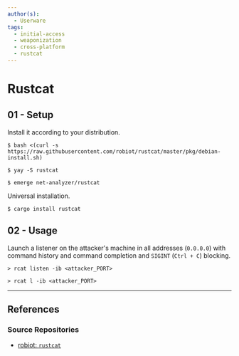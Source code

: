 ```yaml
---
author(s):
  - Userware
tags:
  - initial-access
  - weaponization
  - cross-platform
  - rustcat
---
```

# Rustcat

## 01 - Setup

Install it according to your distribution.

```
$ bash <(curl -s https://raw.githubusercontent.com/robiot/rustcat/master/pkg/debian-install.sh)

$ yay -S rustcat

$ emerge net-analyzer/rustcat
```

Universal installation.

```
$ cargo install rustcat
```

## 02 - Usage

Launch a listener on the attacker's machine in all addresses (`0.0.0.0`) with command history and command completion and `SIGINT` (`Ctrl + C`) blocking.

```
> rcat listen -ib <attacker_PORT>

> rcat l -ib <attacker_PORT>
```

---
## References

### Source Repositories

- [robiot: `rustcat`](https://github.com/robiot/rustcat)